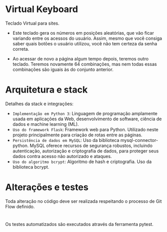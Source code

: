 # Virtual Keyboard
 
Teclado Virtual para sites.

* Este teclado gera os números em posições aleatórias, que vão ficar variando entre os acessos do usuário. Assim, mesmo que você consiga saber quais botões o usuário utilizou, você não tem certeza da senha correta.

* Ao acessar de novo a página algum tempo depois, teremos outro teclado. Teremos novamente 64 combinações, mas nem todas essas combinações são iguais às do conjunto anterior.

# Arquitetura e stack

Detalhes da stack e integrações:

- `Implementação em Python 3`: Linguagem de programação amplamente usada em aplicações da Web, desenvolvimento de software, ciência de dados e machine learning (ML).
- `Uso do framework Flask`: Framework web para Python. Utilizado neste projeto principalmente para criação de rotas entre as páginas.
- `Persistência de dados em MySQL`: Uso da biblioteca mysql-connector-python. MySQL oferece recursos de segurança robustos, incluindo autenticação, autorização e criptografia de dados, para proteger seus dados contra acesso não autorizado e ataques.
- `Uso do algoritmo bcrypt`: Algoritmo de hash e criptografia. Uso da biblioteca bcrypt.

# Alterações e testes

Toda alteração no código deve ser realizada respeitando o processo de Git Flow definido.
#
Os testes automatizados são executados através da ferramenta pytest.
